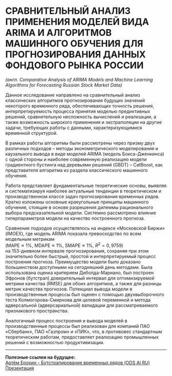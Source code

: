 # СРАВНИТЕЛЬНЫЙ АНАЛИЗ ПРИМЕНЕНИЯ МОДЕЛЕЙ ВИДА ARIMA И АЛГОРИТМОВ МАШИННОГО ОБУЧЕНИЯ ДЛЯ ПРОГНОЗИРОВАНИЯ ДАННЫХ ФОНДОВОГО РЫНКА РОССИИ  
*(англ. Comparative Analysis of ARIMA Models and Machine Learning Algorithms for Forecasting Russian Stock Market Data)*

Данное исследование направлено на сравнительный анализ классических алгоритмов прогнозирования будущих значений некоторого временного ряда, обеспечивающих точность решения, интерпретируемость процесса принятия моделью предиктивных решений, сравнительную несложность вычислений и реализации, а также возможность широкого применения и экстраполяции на другие задачи, требующих работы с данными, характеризующимися временной структурой.

В рамках работы алгоритмы были рассмотрены через призму двух различных подходов – методы эконометрического моделирования и каузального вывода в виде моделей ARIMA (модель Бокса-Дженкинса) с одной стороны и наиболее современную реализацию модели градиентного бустинга над деревьями решений (GBDT) – CatBoost, как представителя алгоритма из раздела классического машинного обучения.

Работа представляет фундаментальные теоретические основы, выявляя и систематизируя наиболее актуальные тенденции в теоретическом и производственном классе задач прогнозирования временных рядов. Кратко изложены основные краеугольные принципы машинного обучения, стоящие в основе разрешения дилеммы рационального выбора предсказательной модели. Системно рассмотрено влияние гиперпараметров модели на качество построенного прогноза.

Сравнение подходов осуществлялось на индексе «Московской Биржи» (IMOEX), где модель ARIMA показала превосходство по всем модельным метрикам  
($\text{MAPE} \approx 1\%$, $\text{MDAPE} \approx 1\%$, $\text{SMAPE} \approx 1\%$, $R^2 = 0{,}9759$)  
на 153-дневном интервале прогнозирования, сохраняя при этом значительно более быстрый, простой и интерпретируемый процесс построения прогноза. Преимущество модели было доказано большинством доступными на сегодняшний день методами. Была использована оценка критерием Диболда-Мариано, был построен Эфронов (бутстрап) доверительный интервал для оптимизируемой метрики качества (RMSE) для обоих алгоритмов, а также для разницы метрик качества прогнозов. Потенциал вывода модели в производственные процессы был оценен с помощью двухвыборочного теста Колмогорова-Смирнова для целевой переменной и метода адверсальной (адверсариальной) валидации для рассматриваемого признакового пространства.

Аналогичный процесс построения и вывода моделей в производственные процессы был реализован для компаний ПАО «Сбербанк», ПАО «Газпром» и «ПИК», что, в противовес стандартным теоретическим работам, предоставляет реализацию промышленных решений с возможностью продуктивизации.

---

**Полезные ссылки на будущее:**  
[Артём Ерохин – Бутстрапирование временных рядов (ODS AI RU)](https://youtu.be/XyM8AElqE2c?si=4QKGs_msiLPjiluc)  
[Презентация](https://drive.google.com/file/d/13i2L3ByUryPO3nY0-6vRq5w86zZTxx9R/view)

